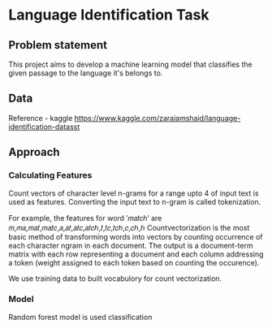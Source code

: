 # Language Identification Task

## Problem statement

This project aims to develop a machine learning model that classifies the given passage to the language it's belongs to.

## Data

Reference - kaggle
https://www.kaggle.com/zarajamshaid/language-identification-datasst

## Approach

### Calculating Features

Count vectors of character level n-grams for a range upto 4 of input text is used as features. Converting the input text to n-gram is called tokenization.

For example, the features for word  ′𝑚𝑎𝑡𝑐ℎ′  are  𝑚,𝑚𝑎,𝑚𝑎𝑡,𝑚𝑎𝑡𝑐,𝑎,𝑎𝑡,𝑎𝑡𝑐,𝑎𝑡𝑐ℎ,𝑡,𝑡𝑐,𝑡𝑐ℎ,𝑐,𝑐ℎ,ℎ 
Countvectorization is the most basic method of transforming words into vectors by counting occurrence of each character ngram in each document. The output is a document-term matrix with each row representing a document and each column addressing a token (weight assigned to each token based on counting the occurence).

We use training data to built vocabulory for count vectorization.

### Model

Random forest model is used classification
